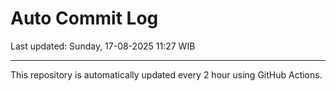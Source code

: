 # Auto Commit Log

Last updated: Sunday, 17-08-2025 11:27 WIB

---

This repository is automatically updated every 2 hour using GitHub Actions.
